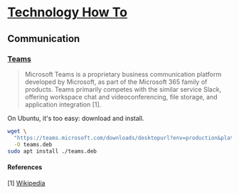 # [Technology How To](/readme.md)

## Communication

### [Teams](/teams.md)

> Microsoft Teams is a proprietary business communication platform developed by Microsoft, as part of the Microsoft 365 family of products.
Teams primarily competes with the similar service Slack, offering workspace chat and videoconferencing, file storage, and application integration [1].

On Ubuntu, it's too easy: download and install.

```sh
wget \
  "https://teams.microsoft.com/downloads/desktopurl?env=production&plat=linux&arch=x64&download=true&linuxArchiveType=deb" \
  -O teams.deb
sudo apt install ./teams.deb
```

#### References

[1] [Wikipedia](https://en.wikipedia.org/wiki/Microsoft_Teams)
